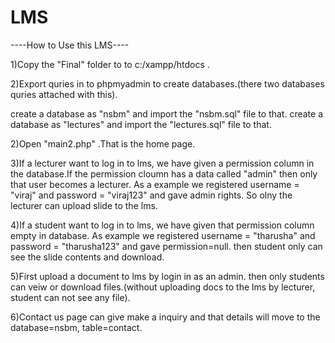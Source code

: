 # LMS
----How to Use this LMS----


1)Copy the "Final" folder to to c:/xampp/htdocs .

2)Export quries in to phpmyadmin to create databases.(there two databases quries attached with this).

create a database as "nsbm" and import the "nsbm.sql" file to that.
create a database as "lectures" and import the "lectures.sql" file to that.

2)Open "main2.php" .That is the home page.

3)If a lecturer want to log in to lms, we have given a permission column in the database.If 
the permission cloumn has a data called "admin" then only that user becomes a lecturer. 
As a example we registered username = "viraj" and password = "viraj123" and gave admin rights. 
So olny the lecturer can upload slide to the lms.

4)If a student want to log in to lms, we have given that permission column empty in database.
As example we registered username = "tharusha" and password = "tharusha123" and gave permission=null.
then student only can see the slide contents and download.

5)First upload a document to lms by login in as an admin. then only students can veiw or download
files.(without uploading docs to the lms by lecturer, student can not see any file).

6)Contact us page can give make a inquiry and that details will move to the database=nsbm, 
table=contact.
